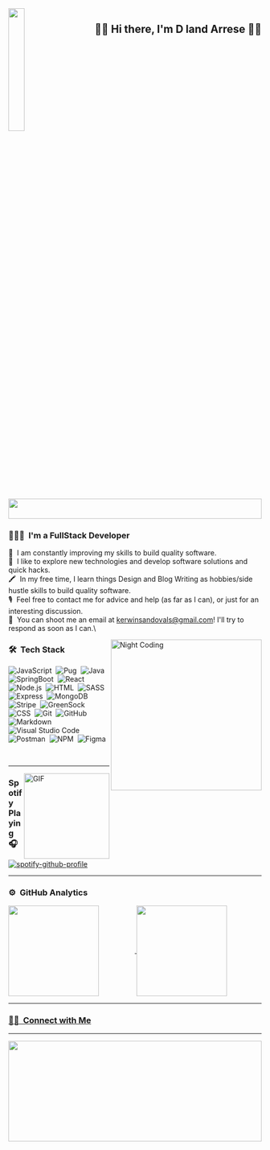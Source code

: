 

<img src="https://tenor.com/view/zoro-gif-22575401" width='25%' align="left"/>
<h2 align="right"> 👾👾 Hi there, I'm  D land Arrese 👾👾</h2>
<img src="https://giffiles.alphacoders.com/214/214311.gif"  width='100%' height='40'/> 



### 👨🏻‍💻 &nbsp;I'm a FullStack Developer

🚀 &nbsp;I am constantly improving my skills to build quality software.\
🧪 &nbsp;I like to explore new technologies and develop software solutions and quick hacks.\
🖍 &nbsp;In my free time, I learn things  Design and Blog Writing as hobbies/side hustle skills to build quality software.\
🎙 &nbsp;Feel free to contact me for advice and help (as far as I can), or just for an interesting discussion.\
📇 &nbsp;You can shoot me an email at kerwinsandovals@gmail.com! I'll try to respond as soon as I can.\
<!-- 👾 &nbsp;Please have a look at my [Resume](https://kido.website/static/media/kerwinCV.63ed7658.pdf) for more details about me. I'm open to feedback and suggestions! -->


<img alt="Night Coding" src="https://i.giphy.com/media/xAzW9Oi28p1VS/giphy.webp" align="right" width='300'/>



### 🛠 &nbsp;Tech Stack 

![JavaScript](https://img.shields.io/badge/-JavaScript-292043?style=flat&logo=javascript)&nbsp;
![Pug](https://img.shields.io/badge/-Pug-292043?style=flat&logo=pug)&nbsp;
![Java](https://img.shields.io/badge/-Java-292043?style=flat&logo=Java)&nbsp;
![SpringBoot](https://img.shields.io/badge/-SpringBoot-292043?style=flat&logo=SpringBoot)&nbsp;
![React](https://img.shields.io/badge/-React-292043?style=flat&logo=react)&nbsp;
![Node.js](https://img.shields.io/badge/-Node.js-292043?style=flat&logo=node.js)&nbsp;
![HTML](https://img.shields.io/badge/-HTML5-292043?style=flat&logo=HTML5)&nbsp;
![SASS](https://img.shields.io/badge/-SASS-292043?style=flat&logo=SASS)&nbsp;
![Express](https://img.shields.io/badge/-Express-292043?style=flat&logo=Express)&nbsp;
![MongoDB](https://img.shields.io/badge/-MongoDB-292043?style=flat&logo=MongoDB)&nbsp;
![Stripe](https://img.shields.io/badge/-Stripe-292043?style=flat&logo=Stripe)&nbsp;
![GreenSock](https://img.shields.io/badge/-GreenSock-292043?style=flat&logo=GreenSock)&nbsp;
![CSS](https://img.shields.io/badge/-CSS-292043?style=flat&logo=CSS3&logoColor=1572B6)&nbsp;
![Git](https://img.shields.io/badge/-Git-292043?style=flat&logo=git)&nbsp;
![GitHub](https://img.shields.io/badge/-GitHub-292043?style=flat&logo=github)&nbsp;
![Markdown](https://img.shields.io/badge/-Markdown-292043?style=flat&logo=markdown)&nbsp;
![Visual Studio Code](https://img.shields.io/badge/-Visual%20Studio%20Code-292043?style=flat&logo=visual-studio-code&logoColor=007ACC)&nbsp;
![Postman](https://img.shields.io/badge/-Postman-292043?style=flat&logo=postman)&nbsp;
![NPM](https://img.shields.io/badge/-NPM-292043?style=flat&logo=npm)&nbsp;
![Figma](https://img.shields.io/badge/-Figma-292043?style=flat&logo=figma)&nbsp;

&nbsp;

---

<img align="right" alt="GIF" height="170px" src="https://tenor.com/view/zoro-gif-22575401" />

### Spotify Playing 🎧

[![spotify-github-profile](https://spotify-github-profile.vercel.app/api/view?uid=fe8thaylp4lw6imwfemfis83d&cover_image=true&theme=novatorem&bar_color=red&bar_color_cover=true)](https://github.com/kittinan/spotify-github-profile)

---

### ⚙️ &nbsp;GitHub Analytics

<p align="center">
  <a href="https://github.com/D-landJS">
    <img align="left" height="180em" src="https://github-readme-stats.vercel.app/api?username=d-landjs&&show_icons=true&title_color=ff64da&icon_color=a960ff&text_color=ffffff&bg_color=291B3E"/>
   <img align="center" height="180em" />
    <img align="center" height="180em" src="https://github-readme-stats-eight-theta.vercel.app/api/top-langs/?username=d-landjs&layout=compact&langs_count=8&show_icons=true&title_color=ff64da&icon_color=a960ff&text_color=ffffff&bg_color=291B3E"/>
</p>

---

### 🤝🏻 &nbsp;Connect with Me

<!-- <p align="center">
  <a href="https://kido.website">
    <img height="30" src="https://img.shields.io/badge/-kido.website-292043?style=flat&logo=Google-Chrome&logoColor=white"/>
  </a>
  <a href="https://www.linkedin.com/in/kerwin-sandoval/">
    <img height="30" src="https://img.shields.io/badge/-Kerwin%20Sandoval-292043?style=flat&logo=Linkedin&logoColor=white"/>
  </a>
  <a href="mailto:kerwinsandovals@gmail.com">
    <img height="30" src="https://img.shields.io/badge/-kerwinsandovals@gmail.com-292043?style=flat&logo=Gmail&logoColor=white"/>
  </a>
  <a href="https://twitter.com/KerwinDev">
    <img height="30" src="https://img.shields.io/badge/-@KerwinDev-292043?style=flat&logo=twitter&logoColor=white"/>
  </a>
</p>  -->



---

<img src="https://i.imgur.com/O3Bxs16.gif" width='100%' height='200'/> 


